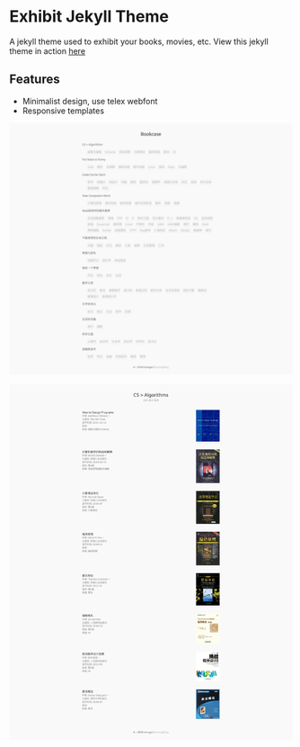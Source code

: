 # Exhibit Jekyll Theme

A jekyll theme used to exhibit your books, movies, etc. View this jekyll theme in action [here](http://bookcase.aimager.com)

## Features

* Minimalist design, use telex webfont
* Responsive templates

![](/img/bookcase.png)

![](/img/book.png)